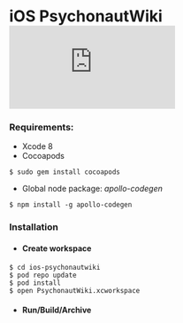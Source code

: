 # iOS PsychonautWiki [![N|Solid](https://psychonautwiki.global.ssl.fastly.net/w/thumb.php?f=Psychonautwiki_hires.png&width=50)]()

### Requirements:
 - Xcode 8
 - Cocoapods
```
$ sudo gem install cocoapods
```
 - Global node package:  _apollo-codegen_
```
$ npm install -g apollo-codegen
```

### Installation
- #### Create workspace
```
$ cd ios-psychonautwiki
$ pod repo update
$ pod install
$ open PsychonautWiki.xcworkspace 
```
- #### Run/Build/Archive

